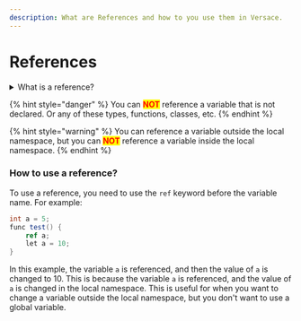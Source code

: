 ```yaml
---
description: What are References and how to you use them in Versace.
---
```


# References

<details>

<summary>What is a reference?</summary>

A reference is keyword that allows a variable outside the local namespace to be modified in the local namespace, thats why its called a reference. It just references the variable outside the local namespace.

</details>

{% hint style="danger" %}
You can <mark style="color:red;">**NOT**</mark> reference a variable that is not declared. Or any of these types, functions, classes, etc.
{% endhint %}

{% hint style="warning" %}
You can reference a variable outside the local namespace, but you can <mark style="color:red;">**NOT**</mark> reference a variable inside the local namespace.
{% endhint %}

### How to use a reference?

To use a reference, you need to use the `ref` keyword before the variable name. For example:

```csharp
int a = 5;
func test() {
    ref a;
    let a = 10;
}
```

In this example, the variable `a` is referenced, and then the value of `a` is changed to 10. This is because the variable `a` is referenced, and the value of `a` is changed in the local namespace. This is useful for when you want to change a variable outside the local namespace, but you don't want to use a global variable.
